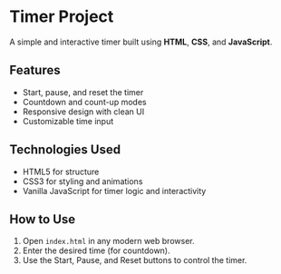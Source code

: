 
# Timer Project
A simple and interactive timer built using **HTML**, **CSS**, and **JavaScript**.

## Features
- Start, pause, and reset the timer
- Countdown and count-up modes
- Responsive design with clean UI
- Customizable time input

## Technologies Used
- HTML5 for structure
- CSS3 for styling and animations
- Vanilla JavaScript for timer logic and interactivity

## How to Use
1. Open `index.html` in any modern web browser.
2. Enter the desired time (for countdown).
3. Use the Start, Pause, and Reset buttons to control the timer.





